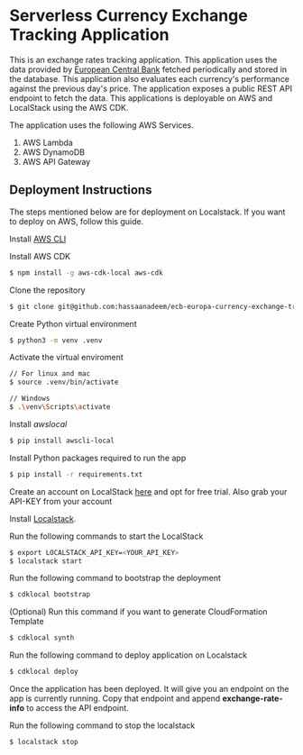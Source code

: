 
# Serverless Currency Exchange Tracking Application

This is an exchange rates tracking application. This application uses the data provided by [European Central Bank](https://www.ecb.europa.eu/stats/policy_and_exchange_rates/euro_reference_exchange_rates/html/index.en.html) fetched periodically and stored in the database. This application also evaluates each currency's performance against the previous day's price. The application exposes a public REST API endpoint to fetch the data. This applications is deployable on AWS and LocalStack using the AWS CDK.  

The application uses the following AWS Services.
1. AWS Lambda
2. AWS DynamoDB
3. AWS API Gateway

## Deployment Instructions

The steps mentioned below are for deployment on Localstack. If you want to deploy on AWS, follow this guide. 

Install [AWS CLI](https://docs.aws.amazon.com/cli/latest/userguide/getting-started-install.html)

Install AWS CDK
```bash
$ npm install -g aws-cdk-local aws-cdk
```
Clone the repository
```bash
$ git clone git@github.com:hassaanadeem/ecb-europa-currency-exchange-tracking-app.git
```
Create Python virtual environment
```bash
$ python3 -m venv .venv
```
Activate the virtual enviroment
```bash
// For linux and mac
$ source .venv/bin/activate

// Windows
$ .\venv\Scripts\activate
```
Install *awslocal*
```bash
$ pip install awscli-local
```
Install Python packages required to run the app
```bash
$ pip install -r requirements.txt
```
Create an account on LocalStack [here](https://app.localstack.cloud/sign-in) and opt for free trial. Also grab your API-KEY from your account

Install [Localstack](https://docs.localstack.cloud/getting-started/installation/).

Run the following commands to start the LocalStack
```bash
$ export LOCALSTACK_API_KEY=<YOUR_API_KEY>
$ localstack start
```
Run the following command to bootstrap the deployment
```bash
$ cdklocal bootstrap
```

(Optional) Run this command if you want to generate CloudFormation Template
```bash
$ cdklocal synth
```

Run the following command to deploy application on Localstack
```bash
$ cdklocal deploy
```

Once the application has been deployed. It will give you an endpoint on the app is currently running. Copy that endpoint and append **exchange-rate-info** to access the API endpoint.

Run the following command to stop the localstack
```bash
$ localstack stop
```
